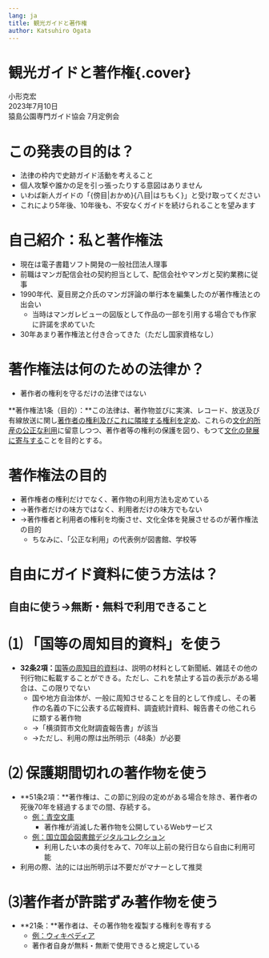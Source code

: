 ```yaml
---
lang: ja
title: 観光ガイドと著作権
author: Katsuhiro Ogata
---
```



# 観光ガイドと著作権{.cover}

小形克宏 \
2023年7月10日 \
猿島公園専門ガイド協会 7月定例会

# この発表の目的は？

- 法律の枠内で史跡ガイド活動を考えること
- 個人攻撃や誰かの足を引っ張ったりする意図はありません
- いわば新人ガイドの「{傍目|おかめ}{八目|はちもく}」と受け取ってください
- これにより5年後、10年後も、不安なくガイドを続けられることを望みます

# 自己紹介：私と著作権法

- 現在は電子書籍ソフト開発の一般社団法人理事
- 前職はマンガ配信会社の契約担当として、配信会社やマンガと契約業務に従事
- 1990年代、夏目房之介氏のマンガ評論の単行本を編集したのが著作権法との出会い
    - 当時はマンガレビューの図版として作品の一部を引用する場合でも作家に許諾を求めていた
- 30年あまり著作権法と付き合ってきた（ただし国家資格なし）

# 著作権法は何のための法律か？

- 著作者の権利を守るだけの法律ではない

**著作権法1条（目的）：**この法律は、著作物並びに実演、レコード、放送及び有線放送に関し<u>著作者の権利及びこれに隣接する権利を定め</u>、これらの<u>文化的所産の公正な利用</u>に留意しつつ、著作者等の権利の保護を図り、もつて<u>文化の発展に寄与する</u>ことを目的とする。


# 著作権法の目的

- 著作権者の権利だけでなく、著作物の利用方法も定めている
- →著作者だけの味方ではなく、利用者だけの味方でもない
- →著作権者と利用者の権利を均衡させ、文化全体を発展させるのが著作権法の目的
    - ちなみに、「公正な利用」の代表例が図書館、学校等


# 自由にガイド資料に使う方法は？

## 自由に使う→無断・無料で利用できること

# ⑴ 「国等の周知目的資料」を使う

- **32条2項：**<u>国等の周知目的資料</u>は、説明の材料として新聞紙、雑誌その他の刊行物に転載することができる。ただし、これを禁止する旨の表示がある場合は、この限りでない
    - 国や地方自治体が、一般に周知させることを目的として作成し、その著作の名義の下に公表する広報資料、調査統計資料、報告書その他これらに類する著作物
    - →「横須賀市文化財調査報告書」が該当
    - →ただし、利用の際は出所明示（48条）が必要

# ⑵ 保護期間切れの著作物を使う


- **51条2項：**著作権は、この節に別段の定めがある場合を除き、著作者の死後70年を経過するまでの間、存続する。
    - [例：青空文庫](https://www.aozora.gr.jp/guide/kijyunn.html)
        - 著作権が消滅した著作物を公開しているWebサービス
    - [例：国立国会図書館デジタルコレクション](https://dl.ndl.go.jp/ja/sitepolicy)
        - 利用したい本の奥付をみて、70年以上前の発行日なら自由に利用可能
- 利用の際、法的には出所明示は不要だがマナーとして推奨

# ⑶著作者が許諾ずみ著作物を使う

- **21条：**著作者は、その著作物を複製する権利を専有する
    - [例：ウィキペディア](https://foundation.wikimedia.org/wiki/Policy:Terms_of_Use/ja)
    - 著作者自身が無料・無断で使用できると規定している